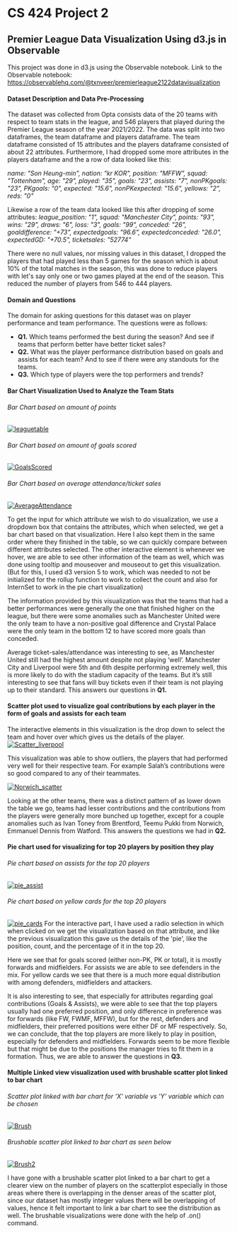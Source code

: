# CS 424 Project 2
## Premier League Data Visualization Using d3.js in Observable
This project was done in d3.js using the Observable notebook.
Link to the Observable notebook: https://observablehq.com/@txnveer/premierleague2122datavisualization
#### Dataset Description and Data Pre-Processing
The dataset was collected from Opta consists data of the 20 teams with respect to team stats in the league, and 546 players that played during the Premier League season of the year 2021/2022.
The data was split into two dataframes, the team dataframe and players dataframe. The team dataframe consisted of 15 attributes and the players dataframe consisted of about 22 attributes. Furthermore, I had dropped some more attributes in the players dataframe and the a row of data looked like this:

*name: "Son Heung-min", nation: "kr KOR", position: "MFFW", squad: "Tottenham", age: "29", played: "35", goals: "23", assists: "7", nonPKgoals: "23", PKgoals: "0", expected: "15.6", nonPKexpected: "15.6", yellows: "2", reds: "0"*

Likewise a row of the team data looked like this after dropping of some attributes:
*league_position: "1", squad: "Manchester City", points: "93", wins: "29", draws: "6", loss: "3", goals: "99", conceded: "26", goaldifference: "+73", expectedgoals: "96.6", expectedconceded: "26.0", expectedGD: "+70.5", ticketsales: "52774"*

There were no null values, nor missing values in this dataset, I dropped the players that had played less than 5 games for the season which is about 10% of the total matches in the season, this was done to reduce players with let's say only one or two games played at the end of the season. This reduced the number of players from 546 to 444 players. 


#### Domain and Questions
The domain for asking questions for this dataset was on player performance and team performance. The questions were as follows:
- **Q1.** Which teams performed the best during the season? And see if teams that perform better have better ticket sales?
- **Q2.** What was the player performance distribution based on goals and assists for each team? And to see if there were any standouts for the teams.
- **Q3.** Which type of players were the top performers and trends?

#### Bar Chart Visualization Used to Analyze the Team Stats

###### Bar Chart based on amount of points
[![leaguetable](https://github.com/txnveer/datavis-images/blob/main/barchart_points.png "leaguetable")](http://https://github.com/txnveer/datavis-images/blob/main/barchart_points.png "leaguetable")
###### Bar Chart based on amount of goals scored
[![GoalsScored](https://github.com/txnveer/datavis-images/blob/main/barchart_goals.png "GoalsScored")](https://github.com/txnveer/datavis-images/blob/main/barchart_goals.png "GoalsScored")
###### Bar Chart based on average attendance/ticket sales
[![AverageAttendance](https://github.com/txnveer/datavis-images/blob/main/barchart_attendance.png "AverageAttendance")](https://github.com/txnveer/datavis-images/blob/main/barchart_attendance.png "AverageAttendance")

To get the input for which attribute we wish to do visualization, we use a dropdown box that contains the attributes, which when selected, we get a bar chart based on that visualization. Here I also kept them in the same order where they finished in the table, so we can quickly compare between different attributes selected. The other interactive element is whenever we hover, we are able to see other information of the team as well, which was done using tooltip and mouseover and mouseout to get this visualization. (But for this, I used d3 version 5 to work, which was needed to not be initialized for the rollup function to work to collect the count and also for InternSet to work in the pie chart visualization)

The information provided by this visualization was that the teams that had a better performances were generally the one that finished higher on the league, but there were some anomalies such as Manchester United were the only team to have a non-positive goal difference and Crystal Palace were the only team in the bottom 12 to have scored more goals than conceded.

Average ticket-sales/attendance was interesting to see, as Manchester United still had the highest amount despite not playing ‘well’. Manchester City and Liverpool were 5th and 6th despite performing extremely well, this is more likely to do with the stadium capacity of the teams. But it’s still interesting to see that fans will buy tickets even if their team is not playing up to their standard. This answers our questions in **Q1.**

#### Scatter plot used to visualize goal contributions by each player in the form of goals and assists for each team
The interactive elements in this visualization is the drop down to select the team and hover over which gives us the details of the player.
[![Scatter_liverpool](https://github.com/txnveer/datavis-images/blob/main/scatter_liverpool.png "Scatter_liverpool")](https://github.com/txnveer/datavis-images/blob/main/scatter_liverpool.png "Scatter_liverpool")

This visualization was able to show outliers, the players that had performed very well for their respective team. For example Salah’s contributions were so good compared to any of their teammates.

[![Norwich_scatter](https://github.com/txnveer/datavis-images/blob/main/scatter_norwich.PNG "Norwich_scatter")](https://github.com/txnveer/datavis-images/blob/main/scatter_norwich.PNG "Norwich_scatter")

Looking at the other teams, there was a distinct pattern of as lower down the table we go, teams had lesser contributions and the contributions from the players were generally more bunched up together, except for a couple anomalies such as Ivan Toney from Brentford, Teemu Pukki from Norwich, Emmanuel Dennis from Watford. This answers the questions we had in **Q2.**

#### Pie chart used for visualizing for top 20 players by position they play

###### Pie chart based on assists for the top 20 players
[![pie_assist](https://github.com/txnveer/datavis-images/blob/main/piechart_assist.png "pie_assist")](https://github.com/txnveer/datavis-images/blob/main/piechart_assist.png "pie_assist")
###### Pie chart based on yellow cards for the top 20 players
[![pie_cards](https://github.com/txnveer/datavis-images/blob/main/piechart2.PNG "pie_cards")](https://github.com/txnveer/datavis-images/blob/main/piechart2.PNG "pie_cards")
For the interactive part, I have used a radio selection in which when clicked on we get the visualization based on that attribute, and like the previous visualization this gave us the details of the 'pie', like the position, count, and the percentage of it in the top 20.

Here we see that for goals scored (either non-PK, PK or total), it is mostly forwards and midfielders. For assists we are able to see defenders in the mix. For yellow cards we see that there is a much more equal distribution with among defenders, midfielders and attackers.

It is also interesting to see, that especially for attributes regarding goal contributions (Goals & Assists), we were able to see that the top players usually had one preferred position, and only difference in preference was for forwards (like FW, FWMF, MFFW), but for the rest, defenders and midfielders, their preferred positions were either DF or MF respectively. So, we can conclude, that the top players are more likely to play in position, especially for defenders and midfielders. Forwards seem to be more flexible but that might be due to the positions the manager tries to fit them in a formation. Thus, we are able to answer the questions in **Q3.**

#### Multiple Linked view visualization used with brushable scatter plot linked to bar chart

###### Scatter plot linked with bar chart for 'X' variable vs 'Y' variable which can be chosen
[![Brush](https://github.com/txnveer/datavis-images/blob/main/brushable_1.PNG "Brush")](https://github.com/txnveer/datavis-images/blob/main/brushable_1.PNG "Brush")
###### Brushable scatter plot linked to bar chart as seen below
[![Brush2](https://github.com/txnveer/datavis-images/blob/main/brushable_2.PNG "Brush2")](https://github.com/txnveer/datavis-images/blob/main/brushable_2.PNG "Brush2")

I have gone with a brushable scatter plot linked to a bar chart to get a clearer view on the number of players on the scatterplot especially in those areas where there is overlapping in the denser areas of the scatter plot, since our dataset has mostly integer values there will be overlapping of values, hence it felt important to link a bar chart to see the distribution as well. The brushable visualizations were done with the help of .on() command.










